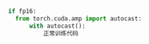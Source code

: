 


```python
if fp16:
  from torch.cuda.amp import autocast:
      with autocast():
          正常训练代码
```